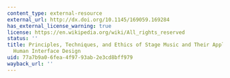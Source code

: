 ```yaml
---
content_type: external-resource
external_url: http://dx.doi.org/10.1145/169059.169284
has_external_license_warning: true
license: https://en.wikipedia.org/wiki/All_rights_reserved
status: ''
title: Principles, Techniques, and Ethics of Stage Music and Their Application to
  Human Interface Design
uid: 77a7b9a0-6fea-4f97-93ab-2e3cd8bff979
wayback_url: ''
---
```

